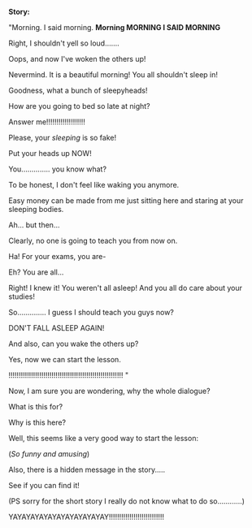 **Story:**

"Morning.                    I said morning.                                  **Morning                  MORNING                  I SAID MORNING**

Right, I shouldn't yell so loud.......

Oops, and now I've woken the others up!

Nevermind. It is a beautiful morning! You all shouldn't sleep in!

Goodness, what a bunch of sleepyheads!

How are you going to bed so late at night?

Answer me!!!!!!!!!!!!!!!!!!!

Please, your *sleeping* is so fake!

Put your heads up NOW!

You.............. you know what?

To be honest, I don't feel like waking you anymore.

Easy money can be made from me just sitting here and staring at your sleeping bodies.

Ah... but then...

Clearly, no one is going to teach you from now on.

Ha! For your exams, you are-

Eh? You are all...

Right! I knew it! You weren't all asleep! And you all do care about your studies!

So.............. I guess I should teach you guys now?

DON'T FALL ASLEEP AGAIN!

And also, can you wake the others up?

Yes, now we can start the lesson.

!!!!!!!!!!!!!!!!!!!!!!!!!!!!!!!!!!!!!!!!!!!!!!!!!!!!!!!! "

Now, I am sure you are wondering, why the whole dialogue?

  What is this for?

  Why is this here?
 
Well, this seems like a very good way to start the lesson:
  
  (*So funny and amusing*)
  
Also, there is a hidden message in the story.....

See if you can find it!

(PS sorry for the short story I really do not know what to do so............)

YAYAYAYAYAYAYAYAYAYAYAY!!!!!!!!!!!!!!!!!!!!!!!!!!!
